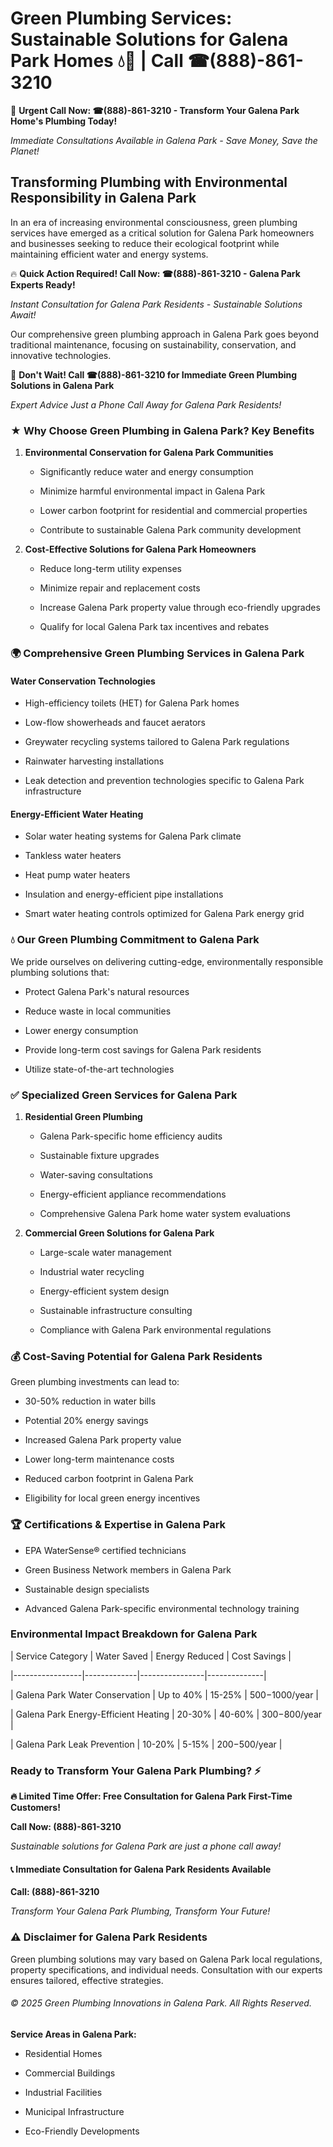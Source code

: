 # Green Plumbing Services: Sustainable Solutions for Galena Park Homes 💧🌿 | Call ☎(888)-861-3210

🚨 **Urgent Call Now: ☎(888)-861-3210 - Transform Your Galena Park Home's Plumbing Today!**
*Immediate Consultations Available in Galena Park - Save Money, Save the Planet!*

## Transforming Plumbing with Environmental Responsibility in Galena Park

In an era of increasing environmental consciousness, green plumbing services have emerged as a critical solution for Galena Park homeowners and businesses seeking to reduce their ecological footprint while maintaining efficient water and energy systems. 

🔥 **Quick Action Required! Call Now: ☎(888)-861-3210 - Galena Park Experts Ready!**
*Instant Consultation for Galena Park Residents - Sustainable Solutions Await!*

Our comprehensive green plumbing approach in Galena Park goes beyond traditional maintenance, focusing on sustainability, conservation, and innovative technologies.

🚨 **Don't Wait! Call ☎(888)-861-3210 for Immediate Green Plumbing Solutions in Galena Park**
*Expert Advice Just a Phone Call Away for Galena Park Residents!*

### ★ Why Choose Green Plumbing in Galena Park? Key Benefits

1. **Environmental Conservation for Galena Park Communities** 
   - Significantly reduce water and energy consumption
   - Minimize harmful environmental impact in Galena Park
   - Lower carbon footprint for residential and commercial properties
   - Contribute to sustainable Galena Park community development

2. **Cost-Effective Solutions for Galena Park Homeowners** 
   - Reduce long-term utility expenses
   - Minimize repair and replacement costs
   - Increase Galena Park property value through eco-friendly upgrades
   - Qualify for local Galena Park tax incentives and rebates

### 🌍 Comprehensive Green Plumbing Services in Galena Park

#### Water Conservation Technologies
- High-efficiency toilets (HET) for Galena Park homes
- Low-flow showerheads and faucet aerators
- Greywater recycling systems tailored to Galena Park regulations
- Rainwater harvesting installations
- Leak detection and prevention technologies specific to Galena Park infrastructure

#### Energy-Efficient Water Heating
- Solar water heating systems for Galena Park climate
- Tankless water heaters
- Heat pump water heaters
- Insulation and energy-efficient pipe installations
- Smart water heating controls optimized for Galena Park energy grid

### 💧 Our Green Plumbing Commitment to Galena Park

We pride ourselves on delivering cutting-edge, environmentally responsible plumbing solutions that:
- Protect Galena Park's natural resources
- Reduce waste in local communities
- Lower energy consumption
- Provide long-term cost savings for Galena Park residents
- Utilize state-of-the-art technologies

### ✅ Specialized Green Services for Galena Park

1. **Residential Green Plumbing**
   - Galena Park-specific home efficiency audits
   - Sustainable fixture upgrades
   - Water-saving consultations
   - Energy-efficient appliance recommendations
   - Comprehensive Galena Park home water system evaluations

2. **Commercial Green Solutions for Galena Park**
   - Large-scale water management
   - Industrial water recycling
   - Energy-efficient system design
   - Sustainable infrastructure consulting
   - Compliance with Galena Park environmental regulations

### 💰 Cost-Saving Potential for Galena Park Residents

Green plumbing investments can lead to:
- 30-50% reduction in water bills
- Potential 20% energy savings
- Increased Galena Park property value
- Lower long-term maintenance costs
- Reduced carbon footprint in Galena Park
- Eligibility for local green energy incentives

### 🏆 Certifications & Expertise in Galena Park

- EPA WaterSense® certified technicians
- Green Business Network members in Galena Park
- Sustainable design specialists
- Advanced Galena Park-specific environmental technology training

### Environmental Impact Breakdown for Galena Park

| Service Category | Water Saved | Energy Reduced | Cost Savings |
|-----------------|-------------|----------------|--------------|
| Galena Park Water Conservation | Up to 40% | 15-25% | $500-$1000/year |
| Galena Park Energy-Efficient Heating | 20-30% | 40-60% | $300-$800/year |
| Galena Park Leak Prevention | 10-20% | 5-15% | $200-$500/year |

### Ready to Transform Your Galena Park Plumbing? ⚡

**🔥 Limited Time Offer: Free Consultation for Galena Park First-Time Customers!**

**Call Now: (888)-861-3210**
*Sustainable solutions for Galena Park are just a phone call away!*

#### 📞 Immediate Consultation for Galena Park Residents Available

**Call: (888)-861-3210**
*Transform Your Galena Park Plumbing, Transform Your Future!*

### ⚠️ Disclaimer for Galena Park Residents

Green plumbing solutions may vary based on Galena Park local regulations, property specifications, and individual needs. Consultation with our experts ensures tailored, effective strategies.

###### © 2025 Green Plumbing Innovations in Galena Park. All Rights Reserved.

**Service Areas in Galena Park:** 
- Residential Homes
- Commercial Buildings
- Industrial Facilities
- Municipal Infrastructure
- Eco-Friendly Developments